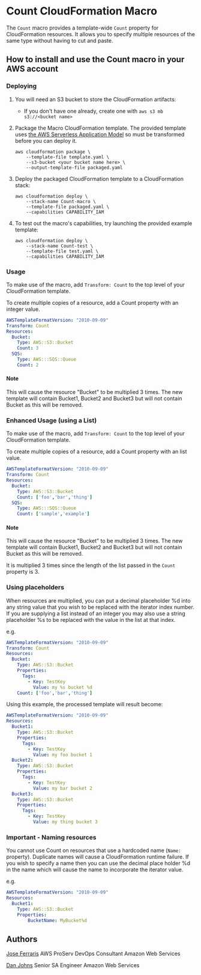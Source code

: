 # Count CloudFormation Macro

The `Count` macro provides a template-wide `Count` property for CloudFormation resources. It allows you to specify multiple resources of the same type without having to cut and paste.

## How to install and use the Count macro in your AWS account

### Deploying

1. You will need an S3 bucket to store the CloudFormation artifacts:
    * If you don't have one already, create one with `aws s3 mb s3://<bucket name>`

2. Package the Macro CloudFormation template. The provided template uses [the AWS Serverless Application Model](https://aws.amazon.com/about-aws/whats-new/2016/11/introducing-the-aws-serverless-application-model/) so must be transformed before you can deploy it.

    ```shell
    aws cloudformation package \
        --template-file template.yaml \
        --s3-bucket <your bucket name here> \
        --output-template-file packaged.yaml
    ```

3. Deploy the packaged CloudFormation template to a CloudFormation stack:

    ```shell
    aws cloudformation deploy \
        --stack-name Count-macro \
        --template-file packaged.yaml \
        --capabilities CAPABILITY_IAM
    ```

4. To test out the macro's capabilities, try launching the provided example template:

    ```shell
    aws cloudformation deploy \
        --stack-name Count-test \
        --template-file test.yaml \
        --capabilities CAPABILITY_IAM
    ```

### Usage

To make use of the macro, add `Transform: Count` to the top level of your CloudFormation template.

To create multiple copies of a resource, add a Count property with an integer value.

```yaml
AWSTemplateFormatVersion: "2010-09-09"
Transform: Count
Resources:
  Bucket:
    Type: AWS::S3::Bucket
    Count: 3
  SQS:
    Type: AWS:::SQS::Queue
    Count: 2
```
#### Note
This will cause the resource "Bucket" to be multiplied 3 times. The new template will contain Bucket1, Bucket2 and Bucket3 but will not contain Bucket as this will be removed.

### Enhanced Usage (using a List)

To make use of the macro, add `Transform: Count` to the top level of your CloudFormation template.

To create multiple copies of a resource, add a Count property with an list value.

```yaml
AWSTemplateFormatVersion: "2010-09-09"
Transform: Count
Resources:
  Bucket:
    Type: AWS::S3::Bucket
    Count: ['foo','bar','thing']
  SQS:
    Type: AWS:::SQS::Queue
    Count: ['sample','example']
```
#### Note
This will cause the resource "Bucket" to be multiplied 3 times. The new template will contain Bucket1, Bucket2 and Bucket3 but will not contain Bucket as this will be removed.

It is multiplied 3 times since the length of the list passed in the `Count` property is 3.

### Using placeholders
When resources are multiplied, you can put a decimal placeholder %d into any string value that you wish to be replaced with the iterator index number. If you are supplying a list instead of an integer you may also use a string placeholder %s to be replaced with the value in the list at that index.

e.g. 
```yaml
AWSTemplateFormatVersion: "2010-09-09"
Transform: Count
Resources:
  Bucket:
    Type: AWS::S3::Bucket
    Properties:
      Tags:
        - Key: TestKey
          Value: my %s bucket %d
    Count: ['foo','bar','thing']
```

Using this example, the processed template will result become:
```yaml
AWSTemplateFormatVersion: "2010-09-09"
Resources:
  Bucket1:
    Type: AWS::S3::Bucket
    Properties:
      Tags:
        - Key: TestKey
          Value: my foo bucket 1
  Bucket2:
    Type: AWS::S3::Bucket
    Properties:
      Tags:
        - Key: TestKey
          Value: my bar bucket 2
  Bucket3:
    Type: AWS::S3::Bucket
    Properties:
      Tags:
        - Key: TestKey
          Value: my thing bucket 3
```

### Important - Naming resources

You cannot use Count on resources that use a hardcoded name (`Name:` property). Duplicate names will cause a CloudFormation runtime failure.
If you wish to specify a name then you can use the decimal place holder %d in the name which will cause the name to incorporate the iterator value.

e.g. 
```yaml
AWSTemplateFormatVersion: "2010-09-09"
Resources:
  Bucket1:
    Type: AWS::S3::Bucket
    Properties:
        BucketName: MyBucket%d
```
## Authors

[Jose Ferraris](https://github.com/j0lly)
AWS ProServ DevOps Consultant
Amazon Web Services

[Dan Johns](https://github.com/danjhd)
Senior SA Engineer
Amazon Web Services
